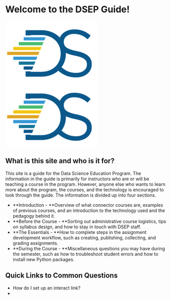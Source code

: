 # Welcome to the DSEP Guide!

![](/assets/hi.png)![](/assets/logo.png)

## What is this site and who is it for?

This site is a guide for the Data Science Education Program. The information in the guide is primarily for instructors who are or will be teaching a course in the program. However, anyone else who wants to learn more about the program, the courses, and the technology is encouraged to look through the guide. The information is divided up into four sections.

* **Introduction - **Overview of what connector courses are, examples of previous courses, and an introduction to the technology used and the pedagogy behind it.
* **Before the Course - **Sorting out administrative course logistics, tips on syllabus design, and how to stay in touch with DSEP staff.
* **The Essentials - **How to complete steps in the assignment development workflow, such as creating, publishing, collecting, and grading assignments.
* **During the Course - **Miscellaneous questions you may have during the semester, such as how to troubleshoot student errors and how to install new Python packages.

## Quick Links to Common Questions

* How do I set up an interact link?
* 


